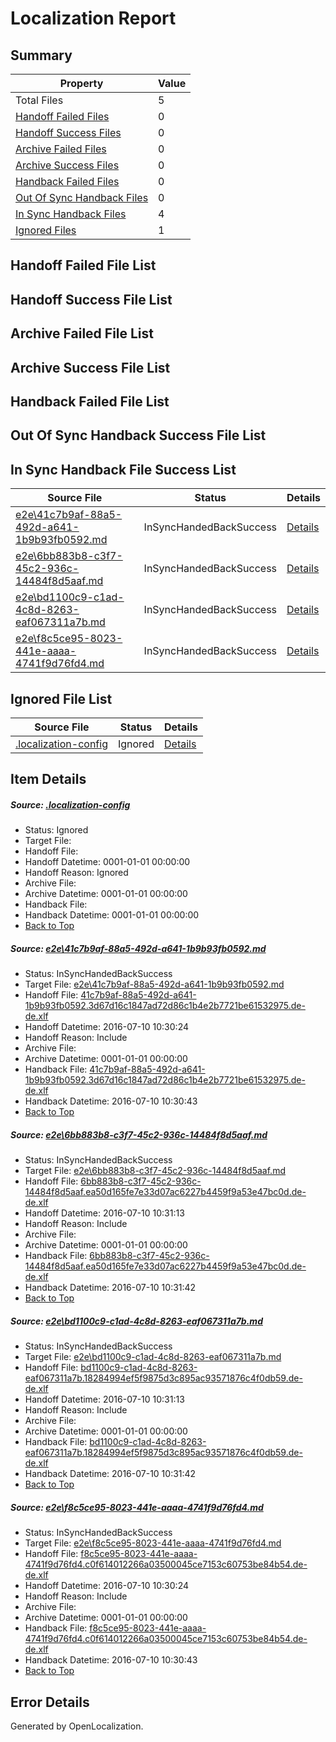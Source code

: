 # <a name='report-top'></a> Localization Report

## Summary
 Property | Value 
 -------- | ----- 
 Total Files | 5
[ Handoff Failed Files ](#handoff-failed-list)| 0
[ Handoff Success Files ](#handoff-success-list)| 0
[ Archive Failed Files ](#archive-failed-list)| 0
[ Archive Success Files ](#archive-success-list)| 0
[ Handback Failed Files ](#handback-failed-list)| 0
[ Out Of Sync Handback Files ](#outofsync-handback-success-list)| 0
[ In Sync Handback Files ](#insync-handback-success-list)| 4
[ Ignored Files ](#ignored-list)| 1

## <a name='handoff-failed-list'></a> Handoff Failed File List

## <a name='handoff-success-list'></a> Handoff Success File List

## <a name='archive-failed-list'></a> Archive Failed File List

## <a name='archive-success-list'></a> Archive Success File List

## <a name='handback-failed-list'></a> Handback Failed File List

## <a name='outofsync-handback-success-list'></a> Out Of Sync Handback Success File List

## <a name='insync-handback-success-list'></a> In Sync Handback File Success List
 Source File | Status | Details 
 ----------- | ------ | ------- 
 [e2e\41c7b9af-88a5-492d-a641-1b9b93fb0592.md](https://github.com/OpenLocalizationTestOrg/oltest/blob/3560df0e93d3276719f7e28d1294f461ac566395/e2e/41c7b9af-88a5-492d-a641-1b9b93fb0592.md) | InSyncHandedBackSuccess | [Details](#266a07e1f76407eea7d45630737a9febd6c254721)
 [e2e\6bb883b8-c3f7-45c2-936c-14484f8d5aaf.md](https://github.com/OpenLocalizationTestOrg/oltest/blob/7e442e241a6cafc394dd9aef32a76a8e290c4273/e2e/6bb883b8-c3f7-45c2-936c-14484f8d5aaf.md) | InSyncHandedBackSuccess | [Details](#f724a3c39c9fe585c7736dc33c442cd09cb8c0752)
 [e2e\bd1100c9-c1ad-4c8d-8263-eaf067311a7b.md](https://github.com/OpenLocalizationTestOrg/oltest/blob/7e442e241a6cafc394dd9aef32a76a8e290c4273/e2e/bd1100c9-c1ad-4c8d-8263-eaf067311a7b.md) | InSyncHandedBackSuccess | [Details](#aee4828fbd493b20542155737bd854556f9c99c73)
 [e2e\f8c5ce95-8023-441e-aaaa-4741f9d76fd4.md](https://github.com/OpenLocalizationTestOrg/oltest/blob/3560df0e93d3276719f7e28d1294f461ac566395/e2e/f8c5ce95-8023-441e-aaaa-4741f9d76fd4.md) | InSyncHandedBackSuccess | [Details](#511a006e869ae91c6fe7f428f4e29044be5ffaee4)

## <a name='ignored-list'></a> Ignored File List
 Source File | Status | Details 
 ----------- | ------ | ------- 
 [.localization-config](https://github.com/OpenLocalizationTestOrg/oltest/blob/7e442e241a6cafc394dd9aef32a76a8e290c4273/.localization-config) | Ignored | [Details](#3d4f252ac210baf56311d7e97dcc2db10974dbd20)

## Item Details
##### <a name='3d4f252ac210baf56311d7e97dcc2db10974dbd20'></a> Source: [.localization-config](https://github.com/OpenLocalizationTestOrg/oltest/blob/7e442e241a6cafc394dd9aef32a76a8e290c4273/.localization-config)
* Status: Ignored
* Target File: 
* Handoff File: 
* Handoff Datetime: 0001-01-01 00:00:00
* Handoff Reason: Ignored
* Archive File: 
* Archive Datetime: 0001-01-01 00:00:00
* Handback File: 
* Handback Datetime: 0001-01-01 00:00:00
* [Back to Top](#report-top)

##### <a name='266a07e1f76407eea7d45630737a9febd6c254721'></a> Source: [e2e\41c7b9af-88a5-492d-a641-1b9b93fb0592.md](https://github.com/OpenLocalizationTestOrg/oltest/blob/3560df0e93d3276719f7e28d1294f461ac566395/e2e/41c7b9af-88a5-492d-a641-1b9b93fb0592.md)
* Status: InSyncHandedBackSuccess
* Target File: [e2e\41c7b9af-88a5-492d-a641-1b9b93fb0592.md](https://github.com/OpenLocalizationTestOrg/oltest-dede-fly/blob/a4187f987c61419e96726c76bfc1b5cf9266f208/e2e/41c7b9af-88a5-492d-a641-1b9b93fb0592.md)
* Handoff File: [41c7b9af-88a5-492d-a641-1b9b93fb0592.3d67d16c1847ad72d86c1b4e2b7721be61532975.de-de.xlf](https://github.com/OpenLocalizationTestOrg/olhandoff-e2e/blob/3901867d3883106355e1f27851073d3bd205b3c9/ol-handoff/OpenLocalizationTestOrg/oltest-dede-fly/ci/high/41c7b9af-88a5-492d-a641-1b9b93fb0592.3d67d16c1847ad72d86c1b4e2b7721be61532975.de-de.xlf)
* Handoff Datetime: 2016-07-10 10:30:24
* Handoff Reason: Include
* Archive File: 
* Archive Datetime: 0001-01-01 00:00:00
* Handback File: [41c7b9af-88a5-492d-a641-1b9b93fb0592.3d67d16c1847ad72d86c1b4e2b7721be61532975.de-de.xlf](https://github.com/OpenLocalizationTestOrg/olhandback-e2e/blob/c59faf116698111c20eb94c6b25aee5d0662a77a/ol-handback/OpenLocalizationTestOrg/oltest-dede-fly/ci/high/41c7b9af-88a5-492d-a641-1b9b93fb0592.3d67d16c1847ad72d86c1b4e2b7721be61532975.de-de.xlf)
* Handback Datetime: 2016-07-10 10:30:43
* [Back to Top](#report-top)

##### <a name='f724a3c39c9fe585c7736dc33c442cd09cb8c0752'></a> Source: [e2e\6bb883b8-c3f7-45c2-936c-14484f8d5aaf.md](https://github.com/OpenLocalizationTestOrg/oltest/blob/7e442e241a6cafc394dd9aef32a76a8e290c4273/e2e/6bb883b8-c3f7-45c2-936c-14484f8d5aaf.md)
* Status: InSyncHandedBackSuccess
* Target File: [e2e\6bb883b8-c3f7-45c2-936c-14484f8d5aaf.md](https://github.com/OpenLocalizationTestOrg/oltest-dede-fly/blob/4e35def2bb1a0ec2d244d0212bc0eb08a73769d3/e2e/6bb883b8-c3f7-45c2-936c-14484f8d5aaf.md)
* Handoff File: [6bb883b8-c3f7-45c2-936c-14484f8d5aaf.ea50d165fe7e33d07ac6227b4459f9a53e47bc0d.de-de.xlf](https://github.com/OpenLocalizationTestOrg/olhandoff-e2e/blob/85106cdd9b715bb72c339fd6b965377edf5ee6c8/ol-handoff/OpenLocalizationTestOrg/oltest-dede-fly/ci/ht/6bb883b8-c3f7-45c2-936c-14484f8d5aaf.ea50d165fe7e33d07ac6227b4459f9a53e47bc0d.de-de.xlf)
* Handoff Datetime: 2016-07-10 10:31:13
* Handoff Reason: Include
* Archive File: 
* Archive Datetime: 0001-01-01 00:00:00
* Handback File: [6bb883b8-c3f7-45c2-936c-14484f8d5aaf.ea50d165fe7e33d07ac6227b4459f9a53e47bc0d.de-de.xlf](https://github.com/OpenLocalizationTestOrg/olhandback-e2e/blob/962cbbc478f80fca24a667788c6f9bd764ff8043/ol-handback/OpenLocalizationTestOrg/oltest-dede-fly/ci/ht/6bb883b8-c3f7-45c2-936c-14484f8d5aaf.ea50d165fe7e33d07ac6227b4459f9a53e47bc0d.de-de.xlf)
* Handback Datetime: 2016-07-10 10:31:42
* [Back to Top](#report-top)

##### <a name='aee4828fbd493b20542155737bd854556f9c99c73'></a> Source: [e2e\bd1100c9-c1ad-4c8d-8263-eaf067311a7b.md](https://github.com/OpenLocalizationTestOrg/oltest/blob/7e442e241a6cafc394dd9aef32a76a8e290c4273/e2e/bd1100c9-c1ad-4c8d-8263-eaf067311a7b.md)
* Status: InSyncHandedBackSuccess
* Target File: [e2e\bd1100c9-c1ad-4c8d-8263-eaf067311a7b.md](https://github.com/OpenLocalizationTestOrg/oltest-dede-fly/blob/4e35def2bb1a0ec2d244d0212bc0eb08a73769d3/e2e/bd1100c9-c1ad-4c8d-8263-eaf067311a7b.md)
* Handoff File: [bd1100c9-c1ad-4c8d-8263-eaf067311a7b.18284994ef5f9875d3c895ac93571876c4f0db59.de-de.xlf](https://github.com/OpenLocalizationTestOrg/olhandoff-e2e/blob/85106cdd9b715bb72c339fd6b965377edf5ee6c8/ol-handoff/OpenLocalizationTestOrg/oltest-dede-fly/ci/ht/bd1100c9-c1ad-4c8d-8263-eaf067311a7b.18284994ef5f9875d3c895ac93571876c4f0db59.de-de.xlf)
* Handoff Datetime: 2016-07-10 10:31:13
* Handoff Reason: Include
* Archive File: 
* Archive Datetime: 0001-01-01 00:00:00
* Handback File: [bd1100c9-c1ad-4c8d-8263-eaf067311a7b.18284994ef5f9875d3c895ac93571876c4f0db59.de-de.xlf](https://github.com/OpenLocalizationTestOrg/olhandback-e2e/blob/962cbbc478f80fca24a667788c6f9bd764ff8043/ol-handback/OpenLocalizationTestOrg/oltest-dede-fly/ci/ht/bd1100c9-c1ad-4c8d-8263-eaf067311a7b.18284994ef5f9875d3c895ac93571876c4f0db59.de-de.xlf)
* Handback Datetime: 2016-07-10 10:31:42
* [Back to Top](#report-top)

##### <a name='511a006e869ae91c6fe7f428f4e29044be5ffaee4'></a> Source: [e2e\f8c5ce95-8023-441e-aaaa-4741f9d76fd4.md](https://github.com/OpenLocalizationTestOrg/oltest/blob/3560df0e93d3276719f7e28d1294f461ac566395/e2e/f8c5ce95-8023-441e-aaaa-4741f9d76fd4.md)
* Status: InSyncHandedBackSuccess
* Target File: [e2e\f8c5ce95-8023-441e-aaaa-4741f9d76fd4.md](https://github.com/OpenLocalizationTestOrg/oltest-dede-fly/blob/a4187f987c61419e96726c76bfc1b5cf9266f208/e2e/f8c5ce95-8023-441e-aaaa-4741f9d76fd4.md)
* Handoff File: [f8c5ce95-8023-441e-aaaa-4741f9d76fd4.c0f614012266a03500045ce7153c60753be84b54.de-de.xlf](https://github.com/OpenLocalizationTestOrg/olhandoff-e2e/blob/3901867d3883106355e1f27851073d3bd205b3c9/ol-handoff/OpenLocalizationTestOrg/oltest-dede-fly/ci/high/f8c5ce95-8023-441e-aaaa-4741f9d76fd4.c0f614012266a03500045ce7153c60753be84b54.de-de.xlf)
* Handoff Datetime: 2016-07-10 10:30:24
* Handoff Reason: Include
* Archive File: 
* Archive Datetime: 0001-01-01 00:00:00
* Handback File: [f8c5ce95-8023-441e-aaaa-4741f9d76fd4.c0f614012266a03500045ce7153c60753be84b54.de-de.xlf](https://github.com/OpenLocalizationTestOrg/olhandback-e2e/blob/c59faf116698111c20eb94c6b25aee5d0662a77a/ol-handback/OpenLocalizationTestOrg/oltest-dede-fly/ci/high/f8c5ce95-8023-441e-aaaa-4741f9d76fd4.c0f614012266a03500045ce7153c60753be84b54.de-de.xlf)
* Handback Datetime: 2016-07-10 10:30:43
* [Back to Top](#report-top)


## Error Details

Generated by OpenLocalization.
